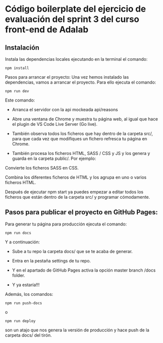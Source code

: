 # Código boilerplate del ejercicio de evaluación del sprint 3 del curso front-end de Adalab

## Instalación

Instala las dependencias locales ejecutando en la terminal el comando:

```npm install```

Pasos para arrancar el proyecto:
Una vez hemos instalado las dependencias, vamos a arrancar el proyecto. Para ello ejecuta el comando:

```npm run dev```

Este comando:

* Arranca el servidor con la api mockeada api/reasons

* Abre una ventana de Chrome y muestra tu página web, al igual que hace el plugin de VS Code Live Server (Go live).

* También observa todos los ficheros que hay dentro de la carpeta src/, para que cada vez que modifiques un fichero refresca tu página en Chrome.
* También procesa los ficheros HTML, SASS / CSS y JS y los genera y guarda en la carpeta public/. Por ejemplo:

Convierte los ficheros SASS en CSS.

Combina los diferentes ficheros de HTML y los agrupa en uno o varios ficheros HTML.

Después de ejecutar npm start ya puedes empezar a editar todos los ficheros que están dentro de la carpeta src/ y programar cómodamente.

## Pasos para publicar el proyecto en GitHub Pages:

Para generar tu página para producción ejecuta el comando:

```npm run docs```

Y a continuación:

* Sube a tu repo la carpeta docs/ que se te acaba de generar.

* Entra en la pestaña settings de tu repo.

* Y en el apartado de GitHub Pages activa la opción master branch /docs folder.

* Y ya estaría!!!

Además, los comandos:

```npm run push-docs```

o

```npm run deploy```

son un atajo que nos genera la versión de producción y hace push de la carpeta docs/ del tirón.